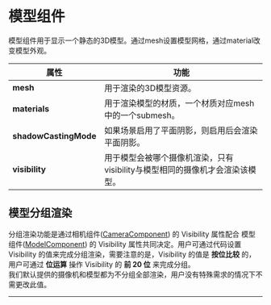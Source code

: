 # 模型组件

模型组件用于显示一个静态的3D模型。通过mesh设置模型网格，通过material改变模型外观。

属性| 功能
---|---
**mesh** | 用于渲染的3D模型资源。
**materials**|用于渲染模型的材质，一个材质对应mesh中的一个submesh。
**shadowCastingMode**|如果场景启用了平面阴影，则启用后会渲染平面阴影。
**visibility**|用于模型会被哪个摄像机渲染，只有visibility与模型相同的摄像机才会渲染该模型。

## 模型分组渲染

分组渲染功能是通过相机组件([CameraComponent](../../editor/components/camera-component.md)) 的 Visibility 属性配合 模型组件([ModelComponent](../../engine/renderable/model-component.md)) 的 Visibility 属性共同决定。用户可通过代码设置 Visibility 的值来完成分组渲染，需要注意的是，Visibility 的值是 **按位比较** 的，用户可通过 **位运算** 操作 Visibility 的 **前 20 位** 来完成分组。<br>
我们默认提供的摄像机和模型都为不分组全部渲染，用户没有特殊需求的情况下不需更改此值。

---